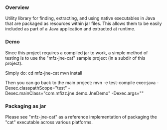 ### Overview

Utility library for finding, extracting, and using native executables in Java 
that are packaged as resources within jar files. This allows them to be easily
included as part of a Java application and extracted at runtime.

### Demo

Since this project requires a compiled jar to work, a simple method of testing
is to use the "mfz-jne-cat" sample project (in a subdir of this project).

Simply do:
    cd mfz-jne-cat
    mvn install

Then you can go back to the main project:
    mvn -e test-compile exec:java -Dexec.classpathScope="test" -Dexec.mainClass="com.mfizz.jne.demo.JneDemo" -Dexec.args=""

### Packaging as jar

Please see "mfz-jne-cat" as a reference implementation of packaging the "cat"
executable across various platforms.
